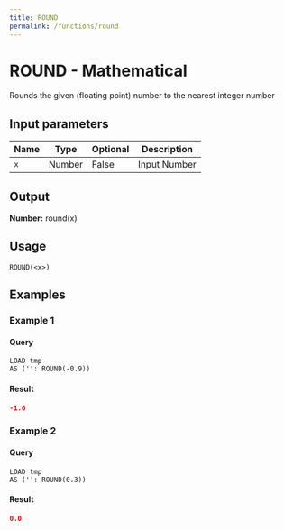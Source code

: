 ```yaml
---
title: ROUND
permalink: /functions/round
---
```


# ROUND - Mathematical

Rounds the given (floating point) number to the nearest integer number

## Input parameters

| Name | Type | Optional | Description |
| --- | --- | --- | --- |
| `x` | Number | False | Input Number |

## Output

**Number:** round(x)

## Usage

```joda
ROUND(<x>)
```

## Examples

### Example 1


#### Query
```joda
LOAD tmp
AS ('': ROUND(-0.9))
```
#### Result
```json
-1.0
```


### Example 2


#### Query
```joda
LOAD tmp
AS ('': ROUND(0.3))
```
#### Result
```json
0.0
```


